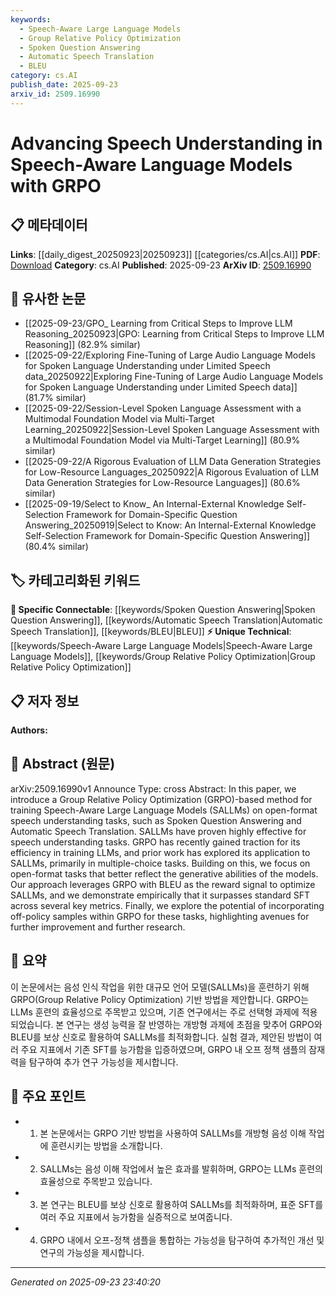 ```yaml
---
keywords:
  - Speech-Aware Large Language Models
  - Group Relative Policy Optimization
  - Spoken Question Answering
  - Automatic Speech Translation
  - BLEU
category: cs.AI
publish_date: 2025-09-23
arxiv_id: 2509.16990
---
```


<!-- KEYWORD_LINKING_METADATA:
{
  "processed_timestamp": "2025-09-23T23:40:20.931624",
  "vocabulary_version": "1.0",
  "selected_keywords": [
    "Speech-Aware Large Language Models",
    "Group Relative Policy Optimization",
    "Spoken Question Answering",
    "Automatic Speech Translation",
    "BLEU"
  ],
  "rejected_keywords": [],
  "similarity_scores": {
    "Speech-Aware Large Language Models": 0.78,
    "Group Relative Policy Optimization": 0.8,
    "Spoken Question Answering": 0.75,
    "Automatic Speech Translation": 0.77,
    "BLEU": 0.7
  },
  "extraction_method": "AI_prompt_based",
  "budget_applied": true,
  "candidates_json": {
    "candidates": [
      {
        "surface": "Speech-Aware Large Language Models",
        "canonical": "Speech-Aware Large Language Models",
        "aliases": [
          "SALLMs"
        ],
        "category": "unique_technical",
        "rationale": "This represents a specialized application of language models in speech understanding, offering unique insights into model training and optimization.",
        "novelty_score": 0.85,
        "connectivity_score": 0.65,
        "specificity_score": 0.9,
        "link_intent_score": 0.78
      },
      {
        "surface": "Group Relative Policy Optimization",
        "canonical": "Group Relative Policy Optimization",
        "aliases": [
          "GRPO"
        ],
        "category": "unique_technical",
        "rationale": "GRPO is a novel optimization technique that enhances model training efficiency, relevant for linking to optimization strategies.",
        "novelty_score": 0.88,
        "connectivity_score": 0.7,
        "specificity_score": 0.85,
        "link_intent_score": 0.8
      },
      {
        "surface": "Spoken Question Answering",
        "canonical": "Spoken Question Answering",
        "aliases": [],
        "category": "specific_connectable",
        "rationale": "This task is a specific application of language models in speech, relevant for connecting to similar tasks in NLP.",
        "novelty_score": 0.65,
        "connectivity_score": 0.78,
        "specificity_score": 0.72,
        "link_intent_score": 0.75
      },
      {
        "surface": "Automatic Speech Translation",
        "canonical": "Automatic Speech Translation",
        "aliases": [],
        "category": "specific_connectable",
        "rationale": "This task bridges speech and language processing, facilitating connections to translation and speech technologies.",
        "novelty_score": 0.6,
        "connectivity_score": 0.8,
        "specificity_score": 0.7,
        "link_intent_score": 0.77
      },
      {
        "surface": "BLEU",
        "canonical": "BLEU",
        "aliases": [
          "Bilingual Evaluation Understudy"
        ],
        "category": "specific_connectable",
        "rationale": "BLEU is a widely used metric for evaluating translation tasks, relevant for linking to evaluation methodologies.",
        "novelty_score": 0.5,
        "connectivity_score": 0.85,
        "specificity_score": 0.65,
        "link_intent_score": 0.7
      }
    ],
    "ban_list_suggestions": [
      "method",
      "task",
      "model",
      "approach",
      "research"
    ]
  },
  "decisions": [
    {
      "candidate_surface": "Speech-Aware Large Language Models",
      "resolved_canonical": "Speech-Aware Large Language Models",
      "decision": "linked",
      "scores": {
        "novelty": 0.85,
        "connectivity": 0.65,
        "specificity": 0.9,
        "link_intent": 0.78
      }
    },
    {
      "candidate_surface": "Group Relative Policy Optimization",
      "resolved_canonical": "Group Relative Policy Optimization",
      "decision": "linked",
      "scores": {
        "novelty": 0.88,
        "connectivity": 0.7,
        "specificity": 0.85,
        "link_intent": 0.8
      }
    },
    {
      "candidate_surface": "Spoken Question Answering",
      "resolved_canonical": "Spoken Question Answering",
      "decision": "linked",
      "scores": {
        "novelty": 0.65,
        "connectivity": 0.78,
        "specificity": 0.72,
        "link_intent": 0.75
      }
    },
    {
      "candidate_surface": "Automatic Speech Translation",
      "resolved_canonical": "Automatic Speech Translation",
      "decision": "linked",
      "scores": {
        "novelty": 0.6,
        "connectivity": 0.8,
        "specificity": 0.7,
        "link_intent": 0.77
      }
    },
    {
      "candidate_surface": "BLEU",
      "resolved_canonical": "BLEU",
      "decision": "linked",
      "scores": {
        "novelty": 0.5,
        "connectivity": 0.85,
        "specificity": 0.65,
        "link_intent": 0.7
      }
    }
  ]
}
-->

# Advancing Speech Understanding in Speech-Aware Language Models with GRPO

## 📋 메타데이터

**Links**: [[daily_digest_20250923|20250923]] [[categories/cs.AI|cs.AI]]
**PDF**: [Download](https://arxiv.org/pdf/2509.16990.pdf)
**Category**: cs.AI
**Published**: 2025-09-23
**ArXiv ID**: [2509.16990](https://arxiv.org/abs/2509.16990)

## 🔗 유사한 논문
- [[2025-09-23/GPO_ Learning from Critical Steps to Improve LLM Reasoning_20250923|GPO: Learning from Critical Steps to Improve LLM Reasoning]] (82.9% similar)
- [[2025-09-22/Exploring Fine-Tuning of Large Audio Language Models for Spoken Language Understanding under Limited Speech data_20250922|Exploring Fine-Tuning of Large Audio Language Models for Spoken Language Understanding under Limited Speech data]] (81.7% similar)
- [[2025-09-22/Session-Level Spoken Language Assessment with a Multimodal Foundation Model via Multi-Target Learning_20250922|Session-Level Spoken Language Assessment with a Multimodal Foundation Model via Multi-Target Learning]] (80.9% similar)
- [[2025-09-22/A Rigorous Evaluation of LLM Data Generation Strategies for Low-Resource Languages_20250922|A Rigorous Evaluation of LLM Data Generation Strategies for Low-Resource Languages]] (80.6% similar)
- [[2025-09-19/Select to Know_ An Internal-External Knowledge Self-Selection Framework for Domain-Specific Question Answering_20250919|Select to Know: An Internal-External Knowledge Self-Selection Framework for Domain-Specific Question Answering]] (80.4% similar)

## 🏷️ 카테고리화된 키워드
**🔗 Specific Connectable**: [[keywords/Spoken Question Answering|Spoken Question Answering]], [[keywords/Automatic Speech Translation|Automatic Speech Translation]], [[keywords/BLEU|BLEU]]
**⚡ Unique Technical**: [[keywords/Speech-Aware Large Language Models|Speech-Aware Large Language Models]], [[keywords/Group Relative Policy Optimization|Group Relative Policy Optimization]]

## 📋 저자 정보

**Authors:** 

## 📄 Abstract (원문)

arXiv:2509.16990v1 Announce Type: cross 
Abstract: In this paper, we introduce a Group Relative Policy Optimization (GRPO)-based method for training Speech-Aware Large Language Models (SALLMs) on open-format speech understanding tasks, such as Spoken Question Answering and Automatic Speech Translation. SALLMs have proven highly effective for speech understanding tasks. GRPO has recently gained traction for its efficiency in training LLMs, and prior work has explored its application to SALLMs, primarily in multiple-choice tasks. Building on this, we focus on open-format tasks that better reflect the generative abilities of the models. Our approach leverages GRPO with BLEU as the reward signal to optimize SALLMs, and we demonstrate empirically that it surpasses standard SFT across several key metrics. Finally, we explore the potential of incorporating off-policy samples within GRPO for these tasks, highlighting avenues for further improvement and further research.

## 📝 요약

이 논문에서는 음성 인식 작업을 위한 대규모 언어 모델(SALLMs)을 훈련하기 위해 GRPO(Group Relative Policy Optimization) 기반 방법을 제안합니다. GRPO는 LLMs 훈련의 효율성으로 주목받고 있으며, 기존 연구에서는 주로 선택형 과제에 적용되었습니다. 본 연구는 생성 능력을 잘 반영하는 개방형 과제에 초점을 맞추어 GRPO와 BLEU를 보상 신호로 활용하여 SALLMs를 최적화합니다. 실험 결과, 제안된 방법이 여러 주요 지표에서 기존 SFT를 능가함을 입증하였으며, GRPO 내 오프 정책 샘플의 잠재력을 탐구하여 추가 연구 가능성을 제시합니다.

## 🎯 주요 포인트

- 1. 본 논문에서는 GRPO 기반 방법을 사용하여 SALLMs를 개방형 음성 이해 작업에 훈련시키는 방법을 소개합니다.
- 2. SALLMs는 음성 이해 작업에서 높은 효과를 발휘하며, GRPO는 LLMs 훈련의 효율성으로 주목받고 있습니다.
- 3. 본 연구는 BLEU를 보상 신호로 활용하여 SALLMs를 최적화하며, 표준 SFT를 여러 주요 지표에서 능가함을 실증적으로 보여줍니다.
- 4. GRPO 내에서 오프-정책 샘플을 통합하는 가능성을 탐구하여 추가적인 개선 및 연구의 가능성을 제시합니다.


---

*Generated on 2025-09-23 23:40:20*